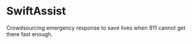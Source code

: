 # SwiftAssist
Crowdsourcing emergency response to save lives when 911 cannot get there fast enough.
